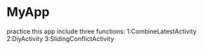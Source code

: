 # MyApp
practice
this app include three functions:
1:CombineLatestActivity
2:DiyActivity
3:SlidingConflictActivity
